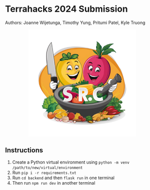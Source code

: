 # Terrahacks 2024 Submission
Authors: Joanne Wijetunga, Timothy Yung, Pritumi Patel, Kyle Truong
<br>

<p align="center">
  <img src="images/logo.png" width="350px" alt="logo"/>
</p>

## Instructions
1. Create a Python virtual environment using `python -m venv /path/to/new/virtual/environment`
2. Run `pip i -r requirements.txt`
3. Run `cd backend` and then `flask run` in one terminal
4. Then run `npm run dev` in another terminal
